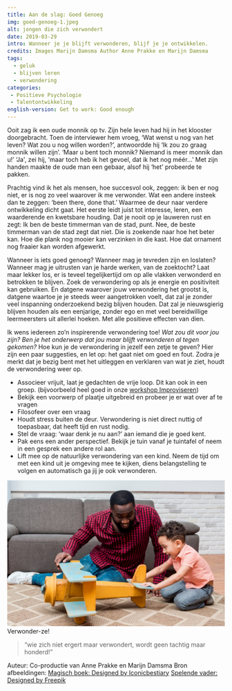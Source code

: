 ```yaml
---
title: Aan de slag: Goed Genoeg
img: goed-genoeg-1.jpeg
alt: jongen die zich verwondert
date: 2019-03-29
intro: Wanneer je je blijft verwonderen, blijf je je ontwikkelen.
credits: Images Marijn Damsma Author Anne Prakke en Marijn Damsma
tags: 
  - geluk
  - blijven leren
  - verwondering
categories:
 - Positieve Psychologie
 - Talentontwikkeling
english-version: Get to work: Good enough
---
```

Ooit zag ik een oude monnik op tv. Zijn hele leven had hij in het klooster doorgebracht. Toen de interviewer hem vroeg, ‘Wat wenst u nog van het leven? Wat zou u nog willen worden?’, antwoordde hij ‘Ik zou zo graag monnik willen zijn’. ‘Maar u bent toch monnik? Niemand is meer monnik dan u!’ ‘Ja', zei hij, 'maar toch heb ik het gevoel, dat ik het nog méér...’ Met zijn handen maakte de oude man een gebaar, alsof hij ‘het’ probeerde te pakken. 

Prachtig vind ik het als mensen, hoe succesvol ook, zeggen: ik ben er nog niet, er is nog zo veel waarover ik me verwonder. Wat een andere insteek dan te zeggen: ‘been there, done that.’ Waarmee de deur naar verdere ontwikkeling dicht gaat. Het eerste leidt juist tot interesse, leren, een waarderende en kwetsbare houding. Dat je nooit op je lauweren rust en zegt: Ik ben de beste timmerman van de stad, punt. Nee, de beste timmerman van de stad zegt dat niet. Die is zoekende naar hoe het beter kan. Hoe die plank nog mooier kan verzinken in die kast. Hoe dat ornament nog fraaier kan worden afgewerkt. 

Wanneer is iets goed genoeg? Wanneer mag je tevreden zijn en loslaten? Wanneer mag je uitrusten van je harde werken, van de zoektocht? Laat maar lekker los, er is teveel tegelijkertijd om op alle vlakken verwonderd en betrokken te blijven. Zoek de verwondering op als je energie en positiviteit kan gebruiken. En datgene waarover jouw verwondering het grootst is, datgene waartoe je je steeds weer aangetrokken voelt, dat zal je zonder veel inspanning onderzoekend bezig blijven houden. Dat zal je nieuwsgierig blijven houden als een eenjarige, zonder ego en met veel bereidwillige leermeersters uit allerlei hoeken. Met alle positieve effecten van dien. 

Ik wens iedereen zo’n inspirerende verwondering toe! _Wat zou dit voor jou zijn? Ben je het onderwerp dat jou maar blijft verwonderen al tegen gekomen?_ Hoe kun je de verwondering in jezelf een zetje te geven? Hier zijn een paar suggesties, en let op: het gaat niet om goed en fout. Zodra je merkt dat je bezig bent met het uitleggen en verklaren van wat je ziet, houdt de verwondering weer op.

*   Associeer vrijuit, laat je gedachten de vrije loop. Dit kan ook in een groep. (bijvoorbeeld heel goed in onze [workshop Improviseren](http://yeptrainingen.nl/trainingsaanbod/improviseren/))
*   Bekijk een voorwerp of plaatje uitgebreid en probeer je er wat over af te vragen
*   Filosofeer over een vraag
*   Houdt stress buiten de deur. Verwondering is niet direct nuttig of toepasbaar, dat heeft tijd en rust nodig.
*   Stel de vraag: ‘waar denk je nu aan?’ aan iemand die je goed kent.
*   Pak eens een ander perspectief. Bekijk je tuin vanaf je tuintafel of neem in een gesprek een andere rol aan.
*   Lift mee op de natuurlijke verwondering van een kind. Neem de tijd om met een kind uit je omgeving mee te kijken, diens belangstelling te volgen en automatisch ga jij je ook verwonderen.

![Vader en zoon spelen](goed-genoeg-2.jpg) Verwonder-ze!

> “wie zich niet ergert maar verwondert, wordt geen tachtig maar honderd!”

Auteur: Co-productie van Anne Prakke en Marijn Damsma Bron afbeeldingen: [Magisch boek: Designed by Iconicbestiary](https://nl.freepik.com/vrije-vector/boy-kid-reading-magic-spell-book-als-het-gloeit_1311189.htm) [Spelende vader: Designed by Freepik](https://nl.freepik.com/vrije-photo/zwarte-vader-en-zoon-spelen-met-speelgoed-vliegtuig_4130632.htm)